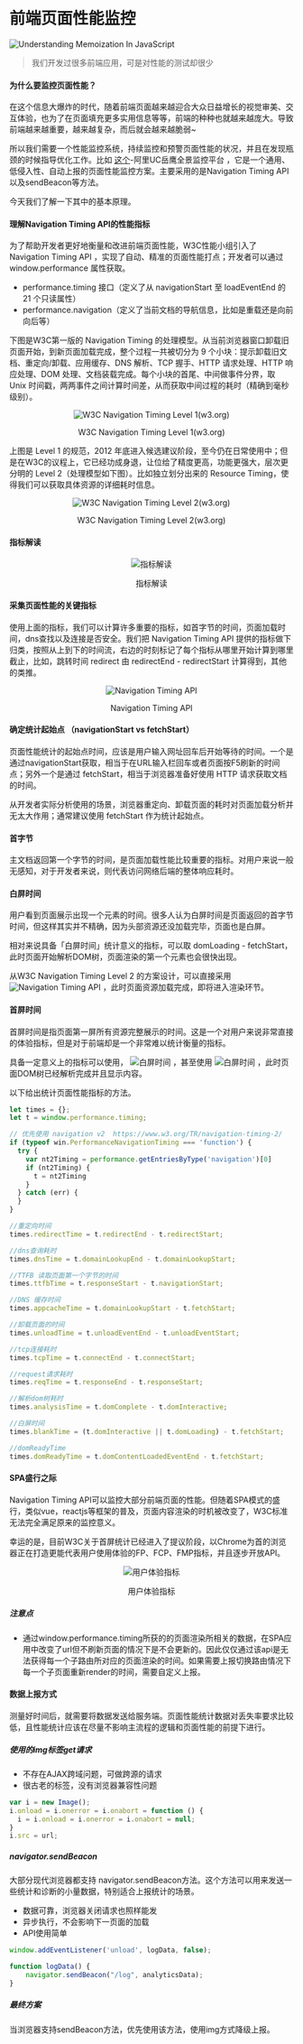 # 前端页面性能监控

![Understanding Memoization In JavaScript](https://pic1.zhimg.com/v2-514596bfb7c60cc8c2272f6d3c622331_1440w.jpg?source=172ae18b)

> 我们开发过很多前端应用，可是对性能的测试却很少

#### 为什么要监控页面性能？

在这个信息大爆炸的时代，随着前端页面越来越迎合大众日益增长的视觉审美、交互体验，也为了在页面填充更多实用信息等等，前端的种种也就越来越庞大。导致前端越来越重要，越来越复杂，而后就会越来越脆弱~

所以我们需要一个性能监控系统，持续监控和预警页面性能的状况，并且在发现瓶颈的时候指导优化工作。比如 [这个](https://yueying.effirst.com/?vf=zhihu)-阿里UC岳鹰全景监控平台 ，它是一个通用、低侵入性、自动上报的页面性能监控方案。主要采用的是Navigation Timing API以及sendBeacon等方法。

今天我们了解一下其中的基本原理。

#### 理解Navigation Timing API的性能指标

为了帮助开发者更好地衡量和改进前端页面性能，W3C性能小组引入了 Navigation Timing API ，实现了自动、精准的页面性能打点；开发者可以通过 window.performance 属性获取。

- performance.timing 接口（定义了从 navigationStart 至 loadEventEnd 的 21 个只读属性）
- performance.navigation（定义了当前文档的导航信息，比如是重载还是向前向后等）

下图是W3C第一版的 Navigation Timing 的处理模型。从当前浏览器窗口卸载旧页面开始，到新页面加载完成，整个过程一共被切分为 9 个小块：提示卸载旧文档、重定向/卸载、应用缓存、DNS 解析、TCP 握手、HTTP 请求处理、HTTP 响应处理、DOM 处理、文档装载完成。每个小块的首尾、中间做事件分界，取 Unix 时间戳，两两事件之间计算时间差，从而获取中间过程的耗时（精确到毫秒级别）。

<p align="center">
  <img src="https://pic2.zhimg.com/80/v2-9f63018694b9b4471e28295ddb675a91_720w.jpg" alt="W3C Navigation Timing Level 1(w3.org)">
</p>
<p align="center">
  <span>W3C Navigation Timing Level 1(w3.org)</span>
</p>




上图是 Level 1 的规范，2012 年底进入候选建议阶段，至今仍在日常使用中；但是在W3C的议程上，它已经功成身退，让位给了精度更高，功能更强大，层次更分明的 Level 2（处理模型如下图）。比如独立划分出来的 Resource Timing，使得我们可以获取具体资源的详细耗时信息。

<p align="center">
  <img src="https://pic2.zhimg.com/80/v2-dc4740614499ad2493efce8d5e827eb1_720w.jpg" alt="W3C Navigation Timing Level 2(w3.org)">
</p>
<p align="center">
  <span>W3C Navigation Timing Level 2(w3.org)</span> 
</p>

#### 指标解读

<p align="center">
  <img src="https://pic1.zhimg.com/80/v2-e4e26420d6b681b2b15b9edf9db9d4d0_720w.jpg" alt="指标解读">
</p>
<p align="center">
  <span>指标解读</span> 
</p>

#### 采集页面性能的关键指标

使用上面的指标，我们可以计算许多重要的指标，如首字节的时间，页面加载时间，dns查找以及连接是否安全。我们把 Navigation Timing API 提供的指标做下归类，按照从上到下的时间流，右边的时刻标记了每个指标从哪里开始计算到哪里截止，比如，跳转时间 redirect 由 redirectEnd - redirectStart 计算得到，其他的类推。

<p align="center">
  <img src="https://pic4.zhimg.com/80/v2-d80be1162b4d17d7c6ff265c26e30c3f_720w.jpg" alt="Navigation Timing API">
</p>
<p align="center">
  <span>Navigation Timing API</span>
</p>

#### 确定统计起始点 （navigationStart vs fetchStart）

页面性能统计的起始点时间，应该是用户输入网址回车后开始等待的时间。一个是通过navigationStart获取，相当于在URL输入栏回车或者页面按F5刷新的时间点；另外一个是通过 fetchStart，相当于浏览器准备好使用 HTTP 请求获取文档的时间。

从开发者实际分析使用的场景，浏览器重定向、卸载页面的耗时对页面加载分析并无太大作用；通常建议使用 fetchStart 作为统计起始点。

#### 首字节

主文档返回第一个字节的时间，是页面加载性能比较重要的指标。对用户来说一般无感知，对于开发者来说，则代表访问网络后端的整体响应耗时。

#### 白屏时间

用户看到页面展示出现一个元素的时间。很多人认为白屏时间是页面返回的首字节时间，但这样其实并不精确，因为头部资源还没加载完毕，页面也是白屏。

相对来说具备「白屏时间」统计意义的指标，可以取 domLoading - fetchStart，此时页面开始解析DOM树，页面渲染的第一个元素也会很快出现。

从W3C Navigation Timing Level 2 的方案设计，可以直接采用 <img src="https://www.zhihu.com/equation?tex=domInteractive+-+fetchStart" alt="Navigation Timing API"> ，此时页面资源加载完成，即将进入渲染环节。

#### 首屏时间

首屏时间是指页面第一屏所有资源完整展示的时间。这是一个对用户来说非常直接的体验指标，但是对于前端却是一个非常难以统计衡量的指标。

具备一定意义上的指标可以使用， <img src="https://www.zhihu.com/equation?tex=domContentLoadedEventEnd+-+fetchStart" alt="白屏时间"> ，甚至使用 <img src="https://www.zhihu.com/equation?tex=loadEventStart+-+fetchStart" alt="白屏时间"> ，此时页面DOM树已经解析完成并且显示内容。

以下给出统计页面性能指标的方法。

```js
let times = {};
let t = window.performance.timing;

// 优先使用 navigation v2  https://www.w3.org/TR/navigation-timing-2/
if (typeof win.PerformanceNavigationTiming === 'function') {
  try {
    var nt2Timing = performance.getEntriesByType('navigation')[0]
    if (nt2Timing) {
      t = nt2Timing
    }
  } catch (err) {
  }
}

//重定向时间
times.redirectTime = t.redirectEnd - t.redirectStart;

//dns查询耗时
times.dnsTime = t.domainLookupEnd - t.domainLookupStart;

//TTFB 读取页面第一个字节的时间
times.ttfbTime = t.responseStart - t.navigationStart;

//DNS 缓存时间
times.appcacheTime = t.domainLookupStart - t.fetchStart;

//卸载页面的时间
times.unloadTime = t.unloadEventEnd - t.unloadEventStart;

//tcp连接耗时
times.tcpTime = t.connectEnd - t.connectStart;

//request请求耗时
times.reqTime = t.responseEnd - t.responseStart;

//解析dom树耗时
times.analysisTime = t.domComplete - t.domInteractive;

//白屏时间 
times.blankTime = (t.domInteractive || t.domLoading) - t.fetchStart;

//domReadyTime
times.domReadyTime = t.domContentLoadedEventEnd - t.fetchStart;
```

#### SPA盛行之际

Navigation Timing API可以监控大部分前端页面的性能。但随着SPA模式的盛行，类似vue，reactjs等框架的普及，页面内容渲染的时机被改变了，W3C标准无法完全满足原来的监控意义。

幸运的是，目前W3C关于首屏统计已经进入了提议阶段，以Chrome为首的浏览器正在打造更能代表用户使用体验的FP、FCP、FMP指标，并且逐步开放API。

<p align="center">
  <img src="https://pic2.zhimg.com/80/v2-7bbd2f7c671e5c9e292272040cb3a14d_720w.jpg" alt="用户体验指标">
</p>
<p align="center">
  <span>用户体验指标</span>
</p>

##### 注意点
- 通过window.performance.timing所获的的页面渲染所相关的数据，在SPA应用中改变了url但不刷新页面的情况下是不会更新的。因此仅仅通过该api是无法获得每一个子路由所对应的页面渲染的时间。如果需要上报切换路由情况下每一个子页面重新render的时间，需要自定义上报。

#### 数据上报方式

测量好时间后，就需要将数据发送给服务端。页面性能统计数据对丢失率要求比较低，且性能统计应该在尽量不影响主流程的逻辑和页面性能的前提下进行。

##### 使用的img标签get请求

- 不存在AJAX跨域问题，可做跨源的请求
- 很古老的标签，没有浏览器兼容性问题

```js
var i = new Image();
i.onload = i.onerror = i.onabort = function () {
  i = i.onload = i.onerror = i.onabort = null;
}
i.src = url;
```

##### navigator.sendBeacon

大部分现代浏览器都支持 navigator.sendBeacon方法。这个方法可以用来发送一些统计和诊断的小量数据，特别适合上报统计的场景。

- 数据可靠，浏览器关闭请求也照样能发
- 异步执行，不会影响下一页面的加载
- API使用简单

```js
window.addEventListener('unload', logData, false);

function logData() {
    navigator.sendBeacon("/log", analyticsData);
}
```

##### 最终方案

当浏览器支持sendBeacon方法，优先使用该方法，使用img方式降级上报。